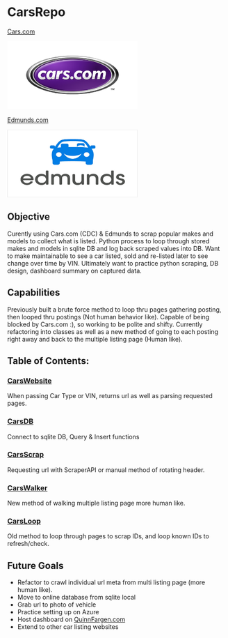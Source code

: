 # CarsRepo

[Cars.com](https://www.cars.com/ "Cars.com Homepage")

<img src="https://github.com/QuinnFargen/CarsRepo/blob/main/MakesModels/CarsDotComLogo.png" data-canonical-src="https://github.com/QuinnFargen/CarsRepo/blob/main/MakesModels/CarsDotComLogo.png" width="300" height="155" />

[Edmunds.com](https://www.edmunds.com/ "Edmunds Homepage")

<img src="https://github.com/QuinnFargen/CarsRepo/blob/main/MakesModels/EdmundsLogo.png" data-canonical-src="https://github.com/QuinnFargen/CarsRepo/blob/main/MakesModels/EdmundsLogo.png" width="300" height="155" />


## Objective
Curently using Cars.com (CDC) & Edmunds to scrap popular makes and models to collect what is listed. 
Python process to loop through stored makes and models in sqlite DB and log back scraped values into DB.
Want to make maintainable to see a car listed, sold and re-listed later to see change over time by VIN.
Ultimately want to practice python scraping, DB design, dashboard summary on captured data.

## Capabilities
Previously built a brute force method to loop thru pages gathering posting, then looped thru postings (Not human behavior like).
Capable of being blocked by Cars.com :), so working to be polite and shifty.
Currently refactoring into classes as well as a new method of going to each posting right away and back to the multiple listing page (Human like).

## Table of Contents:
### [CarsWebsite](https://github.com/QuinnFargen/CarsRepo/blob/main/Scraper/CarsWebsite.py)
When passing Car Type or VIN, returns url as well as parsing requested pages.
### [CarsDB](https://github.com/QuinnFargen/CarsRepo/blob/main/Scraper/CarsDB.py)
Connect to sqlite DB, Query & Insert functions
### [CarsScrap](https://github.com/QuinnFargen/CarsRepo/blob/main/Scraper/CarsScrap.py)
Requesting url with ScraperAPI or manual method of rotating header.
### [CarsWalker](https://github.com/QuinnFargen/CarsRepo/blob/main/Scraper/CarsWalker.py)
New method of walking multiple listing page more human like.
### [CarsLoop](https://github.com/QuinnFargen/CarsRepo/blob/main/CarsLoop.py)
Old method to loop through pages to scrap IDs, and loop known IDs to refresh/check.


## Future Goals
+ Refactor to crawl individual url meta from multi listing page (more human like).
+ Move to online database from sqlite local
+ Grab url to photo of vehicle
+ Practice setting up on Azure
+ Host dashboard on [QuinnFargen.com](https://quinnfargen.com/)
+ Extend to other car listing websites
